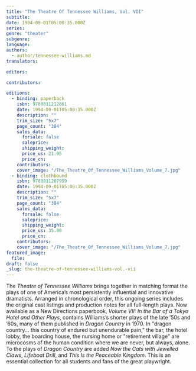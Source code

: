 ```yaml
---
title: "The Theatre Of Tennessee Williams, Vol. VII"
subtitle:
date: 1994-09-01T05:00:35.000Z
series:
genre: "theater"
subgenre:
language:
authors:
  - author/tennessee-williams.md
translators:

editors:

contributors:

editions:
  - binding: paperback
    isbn: 9780811212861
    date: 1994-09-01T05:00:35.000Z
    description: ""
    trim_size: "5x7"
    page_count: "384"
    sales_data:
      forsale: false
      saleprice:
      shipping_weight:
      price_us: 21.95
      price_cn:
    contributors:
    cover_image: "/The_Theatre_Of_Tennessee_Williams_Volume_7.jpg"
  - binding: clothbound
    isbn: 9780811207959
    date: 1994-09-01T05:00:35.000Z
    description: ""
    trim_size: "5x7"
    page_count: "384"
    sales_data:
      forsale: false
      saleprice:
      shipping_weight:
      price_us: 35.00
      price_cn:
    contributors:
    cover_image: "/The_Theatre_Of_Tennessee_Williams_Volume_7.jpg"
featured_image:
  file:
draft: false
_slug: the-theatre-of-tennessee-williams-vol.-vii
---
```


The _Theatre of Tennessee Williams_ brings together in matching format the plays of one of America’s most persistently influential and innovative dramatists. Arranged in chronological order, this ongoing series includes the original cast listings and production notes for all full-length plays. Now available as a New Directions paperbook, _Volume VII: In the Bar of a Tokyo Hotel and Other Plays_, contains Williams’s shorter plays of the late ’50s and ’60s, many of them published in _Dragon Country_ in 1970. In "dragon country... this country of endured but unendurable pain," the bar, the hotel lobby, the boarding house, the nursing home or "retirement village" are microcosms of the human condition where we are never, but always, alone. To the plays of _Dragon Country_ are added _Now the Cats with Jewelled Claws_, _Lifeboat Drill_, and _This Is the Peaceable Kingdom_. This is an essential collection for all students and fans of the great playwright.

